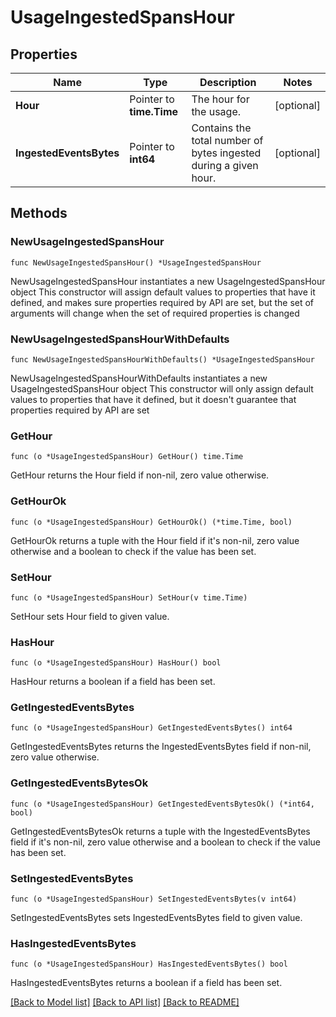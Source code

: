 # UsageIngestedSpansHour

## Properties

Name | Type | Description | Notes
---- | ---- | ----------- | ------
**Hour** | Pointer to **time.Time** | The hour for the usage. | [optional] 
**IngestedEventsBytes** | Pointer to **int64** | Contains the total number of bytes ingested during a given hour. | [optional] 

## Methods

### NewUsageIngestedSpansHour

`func NewUsageIngestedSpansHour() *UsageIngestedSpansHour`

NewUsageIngestedSpansHour instantiates a new UsageIngestedSpansHour object
This constructor will assign default values to properties that have it defined,
and makes sure properties required by API are set, but the set of arguments
will change when the set of required properties is changed

### NewUsageIngestedSpansHourWithDefaults

`func NewUsageIngestedSpansHourWithDefaults() *UsageIngestedSpansHour`

NewUsageIngestedSpansHourWithDefaults instantiates a new UsageIngestedSpansHour object
This constructor will only assign default values to properties that have it defined,
but it doesn't guarantee that properties required by API are set

### GetHour

`func (o *UsageIngestedSpansHour) GetHour() time.Time`

GetHour returns the Hour field if non-nil, zero value otherwise.

### GetHourOk

`func (o *UsageIngestedSpansHour) GetHourOk() (*time.Time, bool)`

GetHourOk returns a tuple with the Hour field if it's non-nil, zero value otherwise
and a boolean to check if the value has been set.

### SetHour

`func (o *UsageIngestedSpansHour) SetHour(v time.Time)`

SetHour sets Hour field to given value.

### HasHour

`func (o *UsageIngestedSpansHour) HasHour() bool`

HasHour returns a boolean if a field has been set.

### GetIngestedEventsBytes

`func (o *UsageIngestedSpansHour) GetIngestedEventsBytes() int64`

GetIngestedEventsBytes returns the IngestedEventsBytes field if non-nil, zero value otherwise.

### GetIngestedEventsBytesOk

`func (o *UsageIngestedSpansHour) GetIngestedEventsBytesOk() (*int64, bool)`

GetIngestedEventsBytesOk returns a tuple with the IngestedEventsBytes field if it's non-nil, zero value otherwise
and a boolean to check if the value has been set.

### SetIngestedEventsBytes

`func (o *UsageIngestedSpansHour) SetIngestedEventsBytes(v int64)`

SetIngestedEventsBytes sets IngestedEventsBytes field to given value.

### HasIngestedEventsBytes

`func (o *UsageIngestedSpansHour) HasIngestedEventsBytes() bool`

HasIngestedEventsBytes returns a boolean if a field has been set.


[[Back to Model list]](../README.md#documentation-for-models) [[Back to API list]](../README.md#documentation-for-api-endpoints) [[Back to README]](../README.md)


